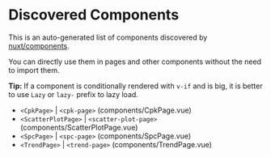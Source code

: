 # Discovered Components

This is an auto-generated list of components discovered by [nuxt/components](https://github.com/nuxt/components).

You can directly use them in pages and other components without the need to import them.

**Tip:** If a component is conditionally rendered with `v-if` and is big, it is better to use `Lazy` or `lazy-` prefix to lazy load.

- `<CpkPage>` | `<cpk-page>` (components/CpkPage.vue)
- `<ScatterPlotPage>` | `<scatter-plot-page>` (components/ScatterPlotPage.vue)
- `<SpcPage>` | `<spc-page>` (components/SpcPage.vue)
- `<TrendPage>` | `<trend-page>` (components/TrendPage.vue)

